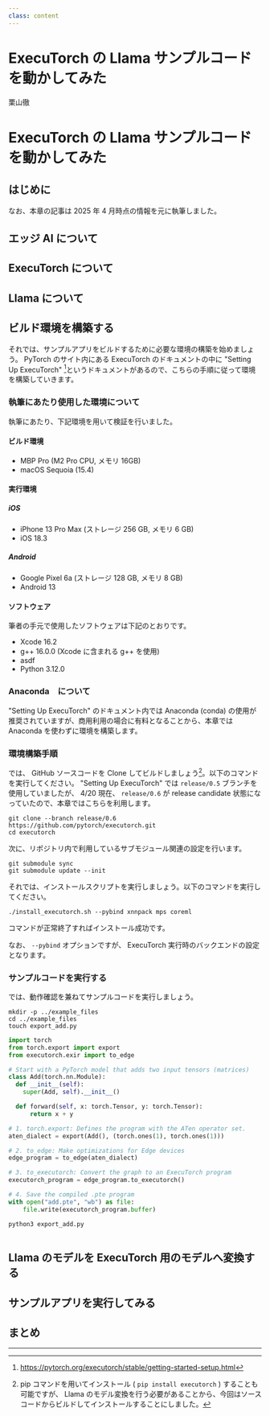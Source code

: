 ```yaml
---
class: content
---
```


<div class="doc-header">
  <h1>ExecuTorch の Llama サンプルコードを動かしてみた</h1>
  <div class="doc-author">栗山徹</div>
</div>

ExecuTorch の Llama サンプルコードを動かしてみた
==

## はじめに

なお、本章の記事は 2025 年 4 月時点の情報を元に執筆しました。

## エッジ AI について

## ExecuTorch について

## Llama について

## ビルド環境を構築する

それでは、サンプルアプリをビルドするために必要な環境の構築を始めましょう。 PyTorch のサイト内にある ExecuTorch のドキュメントの中に "Setting Up ExecuTorch" [^1]というドキュメントがあるので、こちらの手順に従って環境を構築していきます。

### 執筆にあたり使用した環境について

執筆にあたり、下記環境を用いて検証を行いました。

#### ビルド環境

- MBP Pro (M2 Pro CPU, メモリ 16GB)
- macOS Sequoia (15.4)

#### 実行環境
  
##### iOS

- iPhone 13 Pro Max (ストレージ 256 GB, メモリ 6 GB)
- iOS 18.3

##### Android

- Google Pixel 6a (ストレージ 128 GB, メモリ 8 GB)
- Android 13

#### ソフトウェア

筆者の手元で使用したソフトウェアは下記のとおりです。

- Xcode 16.2
- g++ 16.0.0 (Xcode に含まれる g++ を使用)
- asdf
- Python 3.12.0

### Anaconda　について

"Setting Up ExecuTorch" のドキュメント内では Anaconda (conda) の使用が推奨されていますが、商用利用の場合に有料となることから、本章では Anaconda を使わずに環境を構築します。

### 環境構築手順

では、 GitHub ソースコードを Clone してビルドしましょう[^2]。以下のコマンドを実行してください。 "Setting Up ExecuTorch" では `release/0.5` ブランチを使用していましたが、 4/20 現在、 `release/0.6` が release candidate 状態になっていたので、本章ではこちらを利用します。

```shell
git clone --branch release/0.6 https://github.com/pytorch/executorch.git
cd executorch
```

次に、リポジトリ内で利用しているサブモジュール関連の設定を行います。

```shell
git submodule sync
git submodule update --init
```

それでは、インストールスクリプトを実行しましょう。以下のコマンドを実行してください。

```shell
./install_executorch.sh --pybind xnnpack mps coreml
```

コマンドが正常終了すればインストール成功です。

なお、 `--pybind` オプションですが、 ExecuTorch 実行時のバックエンドの設定となります。

[^1]: https://pytorch.org/executorch/stable/getting-started-setup.html

[^2]: pip コマンドを用いてインストール ( `pip install executorch` ) することも可能ですが、 Llama のモデル変換を行う必要があることから、今回はソースコードからビルドしてインストールすることにしました。

### サンプルコードを実行する

では、動作確認を兼ねてサンプルコードを実行しましょう。

```shell
mkdir -p ../example_files
cd ../example_files
touch export_add.py
```

```python
import torch
from torch.export import export
from executorch.exir import to_edge

# Start with a PyTorch model that adds two input tensors (matrices)
class Add(torch.nn.Module):
  def __init__(self):
    super(Add, self).__init__()

  def forward(self, x: torch.Tensor, y: torch.Tensor):
      return x + y

# 1. torch.export: Defines the program with the ATen operator set.
aten_dialect = export(Add(), (torch.ones(1), torch.ones(1)))

# 2. to_edge: Make optimizations for Edge devices
edge_program = to_edge(aten_dialect)

# 3. to_executorch: Convert the graph to an ExecuTorch program
executorch_program = edge_program.to_executorch()

# 4. Save the compiled .pte program
with open("add.pte", "wb") as file:
    file.write(executorch_program.buffer)
```

```shell
python3 export_add.py
```

```shell

```


## Llama のモデルを ExecuTorch 用のモデルへ変換する

## サンプルアプリを実行してみる

## まとめ

<hr class="page-break" />
